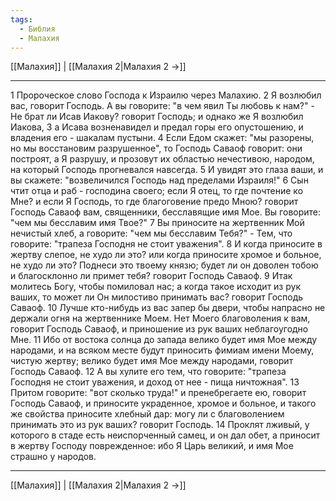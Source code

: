 ```yaml
---
tags:
  - Библия
  - Малахия
---
```

[[Малахия]] | [[Малахия 2|Малахия 2 →]]

---
1 Пророческое слово Господа к Израилю через Малахию.
2 Я возлюбил вас, говорит Господь. А вы говорите: "в чем явил Ты любовь к нам?" - Не брат ли Исав Иакову? говорит Господь; и однако же Я возлюбил Иакова,
3 а Исава возненавидел и предал горы его опустошению, и владения его - шакалам пустыни.
4 Если Едом скажет: "мы разорены, но мы восстановим разрушенное", то Господь Саваоф говорит: они построят, а Я разрушу, и прозовут их областью нечестивою, народом, на который Господь прогневался навсегда.
5 И увидят это глаза ваши, и вы скажете: "возвеличился Господь над пределами Израиля!"
6 Сын чтит отца и раб - господина своего; если Я отец, то где почтение ко Мне? и если Я Господь, то где благоговение предо Мною? говорит Господь Саваоф вам, священники, бесславящие имя Мое. Вы говорите: "чем мы бесславим имя Твое?"
7 Вы приносите на жертвенник Мой нечистый хлеб, а говорите: "чем мы бесславим Тебя?" - Тем, что говорите: "трапеза Господня не стоит уважения".
8 И когда приносите в жертву слепое, не худо ли это? или когда приносите хромое и больное, не худо ли это? Поднеси это твоему князю; будет ли он доволен тобою и благосклонно ли примет тебя? говорит Господь Саваоф.
9 Итак молитесь Богу, чтобы помиловал нас; а когда такое исходит из рук ваших, то может ли Он милостиво принимать вас? говорит Господь Саваоф.
10 Лучше кто-нибудь из вас запер бы двери, чтобы напрасно не держали огня на жертвеннике Моем. Нет Моего благоволения к вам, говорит Господь Саваоф, и приношение из рук ваших неблагоугодно Мне.
11 Ибо от востока солнца до запада велико будет имя Мое между народами, и на всяком месте будут приносить фимиам имени Моему, чистую жертву; велико будет имя Мое между народами, говорит Господь Саваоф.
12 А вы хулите его тем, что говорите: "трапеза Господня не стоит уважения, и доход от нее - пища ничтожная".
13 Притом говорите: "вот сколько труда!" и пренебрегаете ею, говорит Господь Саваоф, и приносите украденное, хромое и больное, и такого же свойства приносите хлебный дар: могу ли с благоволением принимать это из рук ваших? говорит Господь.
14 Проклят лживый, у которого в стаде есть неиспорченный самец, и он дал обет, а приносит в жертву Господу поврежденное: ибо Я Царь великий, и имя Мое страшно у народов.

---
[[Малахия]] | [[Малахия 2|Малахия 2 →]]